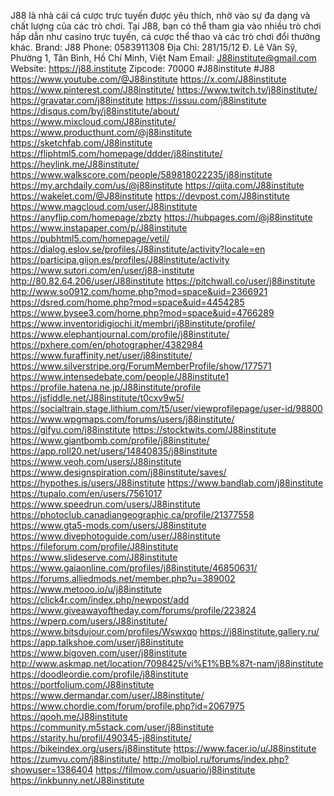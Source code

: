 J88 là nhà cái cá cược trực tuyến được yêu thích, nhờ vào sự đa dạng và chất lượng của các trò chơi. Tại J88, bạn có thể tham gia vào nhiều trò chơi hấp dẫn như casino trực tuyến, cá cược thể thao và các trò chơi đổi thưởng khác.
Brand: J88
Phone: 0583911308
Địa Chỉ: 281/15/12 Đ. Lê Văn Sỹ, Phường 1, Tân Bình, Hồ Chí Minh, Việt Nam
Email: J88institute@gmail.com
Website: https://j88.institute
Zipcode: 70000
#J88institute #J88
https://www.youtube.com/@J88institute
https://x.com/J88institute
https://www.pinterest.com/J88institute/
https://www.twitch.tv/j88institute/
https://gravatar.com/j88institute
https://issuu.com/j88institute
https://disqus.com/by/j88institute/about/
https://www.mixcloud.com/J88institute/
https://www.producthunt.com/@j88institute
https://sketchfab.com/J88institute
https://fliphtml5.com/homepage/ddder/j88institute/
https://heylink.me/J88institute/
https://www.walkscore.com/people/589818022235/j88institute
https://my.archdaily.com/us/@j88institute
https://qiita.com/J88institute
https://wakelet.com/@J88institute
https://devpost.com/J88institute
https://www.magcloud.com/user/J88institute
https://anyflip.com/homepage/zbzty
https://hubpages.com/@j88institute
https://www.instapaper.com/p/J88institute
https://pubhtml5.com/homepage/vetil/
https://dialog.eslov.se/profiles/J88institute/activity?locale=en
https://participa.gijon.es/profiles/J88institute/activity
https://www.sutori.com/en/user/j88-institute
http://80.82.64.206/user/J88institute
https://pitchwall.co/user/j88institute
http://www.so0912.com/home.php?mod=space&uid=2366921
https://dsred.com/home.php?mod=space&uid=4454285
https://www.bysee3.com/home.php?mod=space&uid=4766289
https://www.inventoridigiochi.it/membri/j88institute/profile/
https://www.elephantjournal.com/profile/j88institute/
https://pxhere.com/en/photographer/4382984
https://www.furaffinity.net/user/j88institute/
https://www.silverstripe.org/ForumMemberProfile/show/177571
https://www.intensedebate.com/people/J88institute1
https://profile.hatena.ne.jp/J88institute/profile
https://jsfiddle.net/J88institute/t0cxv9w5/
https://socialtrain.stage.lithium.com/t5/user/viewprofilepage/user-id/98800
https://www.wpgmaps.com/forums/users/j88institute/
https://gifyu.com/j88institute
https://stocktwits.com/J88institute
https://www.giantbomb.com/profile/j88institute/
https://app.roll20.net/users/14840835/j88institute
https://www.veoh.com/users/J88institute
https://www.designspiration.com/j88institute/saves/
https://hypothes.is/users/J88institute
https://www.bandlab.com/j88institute
https://tupalo.com/en/users/7561017
https://www.speedrun.com/users/J88institute
https://photoclub.canadiangeographic.ca/profile/21377558
https://www.gta5-mods.com/users/J88institute
https://www.divephotoguide.com/user/J88institute
https://fileforum.com/profile/J88institute
https://www.slideserve.com/J88institute
https://www.gaiaonline.com/profiles/j88institute/46850631/
https://forums.alliedmods.net/member.php?u=389002
https://www.metooo.io/u/j88institute
https://click4r.com/index.php/newpost/add
https://www.giveawayoftheday.com/forums/profile/223824
https://wperp.com/users/J88institute/
https://www.bitsdujour.com/profiles/Wswxqo
https://j88institute.gallery.ru/
https://app.talkshoe.com/user/j88institute
https://www.bigoven.com/user/j88institute
http://www.askmap.net/location/7098425/vi%E1%BB%87t-nam/j88institute
https://doodleordie.com/profile/j88institute
https://portfolium.com/J88institute
https://www.dermandar.com/user/J88institute/
https://www.chordie.com/forum/profile.php?id=2067975
https://qooh.me/J88institute
https://community.m5stack.com/user/j88institute
https://starity.hu/profil/490345-j88institute/
https://bikeindex.org/users/j88institute
https://www.facer.io/u/J88institute
https://zumvu.com/j88institute/
http://molbiol.ru/forums/index.php?showuser=1386404
https://filmow.com/usuario/j88institute
https://inkbunny.net/J88institute
